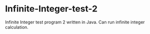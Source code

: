 # Infinite-Integer-test-2
Infinite Integer test program 2 written in Java. Can run infinite integer calculation.
